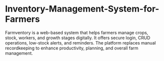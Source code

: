 # Inventory-Management-System-for-Farmers
Farmventory is a web-based system that helps farmers manage crops, stock, workers, and growth stages digitally. It offers secure login, CRUD operations, low-stock alerts, and reminders. The platform replaces manual recordkeeping to enhance productivity, planning, and overall farm management.
